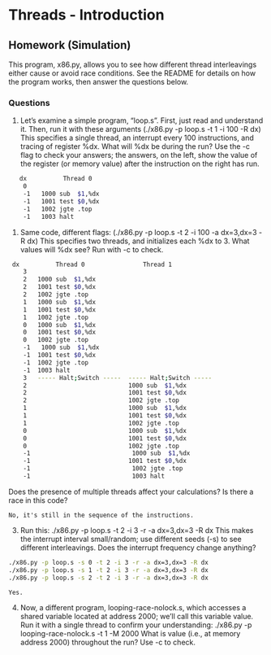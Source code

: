 # Threads - Introduction 

## Homework (Simulation)
This program, x86.py, allows you to see how different thread interleavings either cause or avoid race conditions. See the README for details on how the program works, then answer the questions below.

### Questions 
1. Let’s examine a simple program, “loop.s”. First, just read and understand it. Then, run it with these arguments (./x86.py -p loop.s -t 1 -i 100 -R dx) This specifies a single thread, an interrupt
every 100 instructions, and tracing of register %dx. What will %dx be during the run? Use the -c flag to check your answers; the answers, on the left, show the value of the register (or memory value) after the instruction on the right has run.
```sh
   dx          Thread 0         
    0   
    -1   1000 sub  $1,%dx
    -1   1001 test $0,%dx
    -1   1002 jgte .top
    -1   1003 halt
```

1. Same code, different flags: (./x86.py -p loop.s -t 2 -i 100 -a dx=3,dx=3 -R dx) This specifies two threads, and initializes each %dx to 3. What values will %dx see? Run with -c to check. 
```sh
 dx          Thread 0                Thread 1         
    3   
    2   1000 sub  $1,%dx     
    2   1001 test $0,%dx     
    2   1002 jgte .top      
    1   1000 sub  $1,%dx    
    1   1001 test $0,%dx   
    1   1002 jgte .top      
    0   1000 sub  $1,%dx    
    0   1001 test $0,%dx    
    0   1002 jgte .top      
    -1   1000 sub  $1,%dx    
    -1  1001 test $0,%dx    
    -1  1002 jgte .top      
    -1  1003 halt           
    3   ----- Halt;Switch -----  ----- Halt;Switch -----  
    2                            1000 sub  $1,%dx       
    2                            1001 test $0,%dx       
    2                            1002 jgte .top         
    1                            1000 sub  $1,%dx       
    1                            1001 test $0,%dx       
    1                            1002 jgte .top         
    0                            1000 sub  $1,%dx       
    0                            1001 test $0,%dx       
    0                            1002 jgte .top         
    -1                            1000 sub  $1,%dx      
    -1                           1001 test $0,%dx       
    -1                            1002 jgte .top         
    -1                            1003 halt              
```
Does the presence of multiple threads affect your calculations? Is there a race in this code?
```
No, it's still in the sequence of the instructions. 
```

3. Run this: ./x86.py -p loop.s -t 2 -i 3 -r -a dx=3,dx=3 -R dx This makes the interrupt interval small/random; use different seeds (-s) to see different interleavings. Does the interrupt frequency change anything?
```sh
./x86.py -p loop.s -s 0 -t 2 -i 3 -r -a dx=3,dx=3 -R dx
./x86.py -p loop.s -s 1 -t 2 -i 3 -r -a dx=3,dx=3 -R dx
./x86.py -p loop.s -s 2 -t 2 -i 3 -r -a dx=3,dx=3 -R dx

Yes.
```

4. Now, a different program, looping-race-nolock.s, which accesses a shared variable located at address 2000; we’ll call this variable value. Run it with a single thread to confirm your understanding: ./x86.py -p looping-race-nolock.s -t 1 -M 2000 What is value (i.e., at memory address 2000) throughout the run? Use -c to check.
